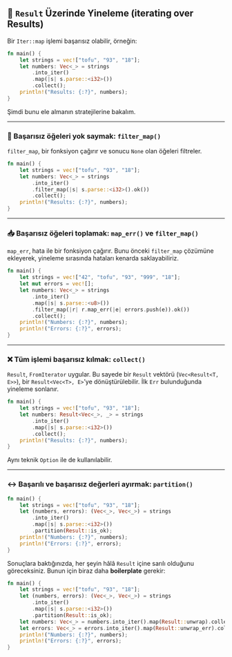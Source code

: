 ## 🔁 `Result` Üzerinde Yineleme (iterating over Results)

Bir `Iter::map` işlemi başarısız olabilir, örneğin:

```rust
fn main() {
    let strings = vec!["tofu", "93", "18"];
    let numbers: Vec<_> = strings
        .into_iter()
        .map(|s| s.parse::<i32>())
        .collect();
    println!("Results: {:?}", numbers);
}
```

Şimdi bunu ele almanın stratejilerine bakalım.

---

### 🚫 Başarısız öğeleri yok saymak: `filter_map()`

`filter_map`, bir fonksiyon çağırır ve sonucu `None` olan öğeleri filtreler.

```rust
fn main() {
    let strings = vec!["tofu", "93", "18"];
    let numbers: Vec<_> = strings
        .into_iter()
        .filter_map(|s| s.parse::<i32>().ok())
        .collect();
    println!("Results: {:?}", numbers);
}
```

---

### 📥 Başarısız öğeleri toplamak: `map_err()` ve `filter_map()`

`map_err`, hata ile bir fonksiyon çağırır. Bunu önceki `filter_map` çözümüne ekleyerek, yineleme sırasında hataları kenarda saklayabiliriz.

```rust
fn main() {
    let strings = vec!["42", "tofu", "93", "999", "18"];
    let mut errors = vec![];
    let numbers: Vec<_> = strings
        .into_iter()
        .map(|s| s.parse::<u8>())
        .filter_map(|r| r.map_err(|e| errors.push(e)).ok())
        .collect();
    println!("Numbers: {:?}", numbers);
    println!("Errors: {:?}", errors);
}
```

---

### ❌ Tüm işlemi başarısız kılmak: `collect()`

`Result`, `FromIterator` uygular. Bu sayede bir `Result` vektörü (`Vec<Result<T, E>>`), bir `Result<Vec<T>, E>`’ye dönüştürülebilir. İlk `Err` bulunduğunda yineleme sonlanır.

```rust
fn main() {
    let strings = vec!["tofu", "93", "18"];
    let numbers: Result<Vec<_>, _> = strings
        .into_iter()
        .map(|s| s.parse::<i32>())
        .collect();
    println!("Results: {:?}", numbers);
}
```

Aynı teknik `Option` ile de kullanılabilir.

---

### ↔️ Başarılı ve başarısız değerleri ayırmak: `partition()`

```rust
fn main() {
    let strings = vec!["tofu", "93", "18"];
    let (numbers, errors): (Vec<_>, Vec<_>) = strings
        .into_iter()
        .map(|s| s.parse::<i32>())
        .partition(Result::is_ok);
    println!("Numbers: {:?}", numbers);
    println!("Errors: {:?}", errors);
}
```

Sonuçlara baktığınızda, her şeyin hâlâ `Result` içine sarılı olduğunu göreceksiniz. Bunun için biraz daha **boilerplate** gerekir:

```rust
fn main() {
    let strings = vec!["tofu", "93", "18"];
    let (numbers, errors): (Vec<_>, Vec<_>) = strings
        .into_iter()
        .map(|s| s.parse::<i32>())
        .partition(Result::is_ok);
    let numbers: Vec<_> = numbers.into_iter().map(Result::unwrap).collect();
    let errors: Vec<_> = errors.into_iter().map(Result::unwrap_err).collect();
    println!("Numbers: {:?}", numbers);
    println!("Errors: {:?}", errors);
}
```
